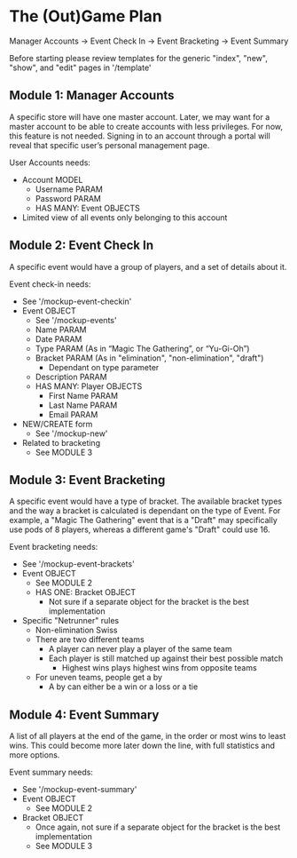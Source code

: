 The (Out)Game Plan
==================

Manager Accounts → Event Check In → Event Bracketing → Event Summary

Before starting please review templates for the generic "index", "new", "show", and "edit" pages in '/template'


Module 1: Manager Accounts
--------------------------
A specific store will have one master account. Later, we may want for a master account to be able to create accounts with less privileges. For now, this feature is not needed. Signing in to an account through a portal will reveal that specific user’s personal management page.

User Accounts needs:
* Account MODEL
  - Username PARAM
  - Password PARAM
  - HAS MANY: Event OBJECTS
* Limited view of all events only belonging to this account


Module 2: Event Check In
------------------------
A specific event would have a group of players, and a set of details about it.

Event check-in needs:
* See '/mockup-event-checkin'
* Event OBJECT
  - See '/mockup-events'
  - Name PARAM
  - Date PARAM
  - Type PARAM (As in “Magic The Gathering”, or “Yu-Gi-Oh”)
  - Bracket PARAM (As in "elimination", "non-elimination", "draft")
    * Dependant on type parameter
  - Description PARAM
  - HAS MANY: Player OBJECTS
    * First Name PARAM
    * Last Name PARAM
    * Email PARAM
* NEW/CREATE form
  - See '/mockup-new'
* Related to bracketing
  - See MODULE 3


Module 3: Event Bracketing
--------------------------
A specific event would have a type of bracket. The available bracket types and the way a bracket is calculated is dependant on the type of Event. For example, a "Magic The Gathering" event that is a "Draft" may specifically use pods of 8 players, whereas a different game's "Draft" could use 16.

Event bracketing needs:
* See '/mockup-event-brackets'
* Event OBJECT
  - See MODULE 2
  - HAS ONE: Bracket OBJECT
    * Not sure if a separate object for the bracket is the best implementation
* Specific "Netrunner" rules
  - Non-elimination Swiss
  - There are two different teams
    * A player can never play a player of the same team
    * Each player is still matched up against their best possible match
      - Highest wins plays highest wins from opposite teams
  - For uneven teams, people get a by
    * A by can either be a win or a loss or a tie

Module 4: Event Summary
-----------------------
A list of all players at the end of the game, in the order or most wins to least wins. This could become more later down the line, with full statistics and more options.

Event summary needs:
* See '/mockup-event-summary'
* Event OBJECT
  - See MODULE 2
* Bracket OBJECT
  - Once again, not sure if a separate object for the bracket is the best implementation
  - See MODULE 3



